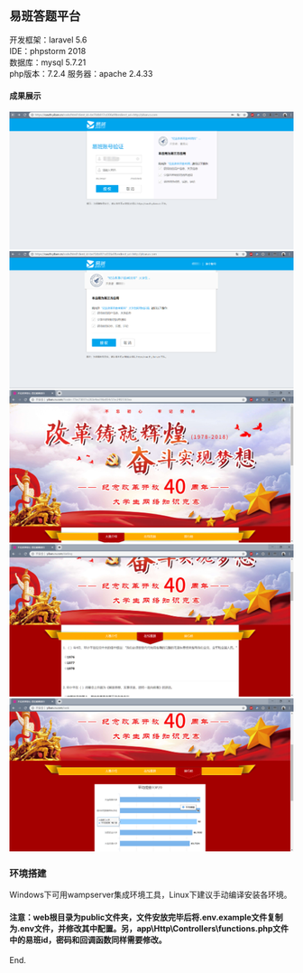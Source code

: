 ## 易班答题平台

开发框架：laravel 5.6  
IDE：phpstorm 2018  
数据库：mysql 5.7.21  
php版本：7.2.4 
服务器：apache 2.4.33  
#### 成果展示
![调取易班官方身份验证](https://raw.githubusercontent.com/cdlink/yiban/master/resources/%E6%88%90%E6%9E%9C%E5%B1%95%E7%A4%BA/%E5%B1%95%E7%A4%BA%20%281%29.png)![易班授权页面](https://raw.githubusercontent.com/cdlink/yiban/master/resources/%E6%88%90%E6%9E%9C%E5%B1%95%E7%A4%BA/%E5%B1%95%E7%A4%BA%20%282%29.png)
![首页展示](https://raw.githubusercontent.com/cdlink/yiban/master/resources/%E6%88%90%E6%9E%9C%E5%B1%95%E7%A4%BA/%E5%B1%95%E7%A4%BA%20%283%29.png)![答题页](https://raw.githubusercontent.com/cdlink/yiban/master/resources/%E6%88%90%E6%9E%9C%E5%B1%95%E7%A4%BA/%E5%B1%95%E7%A4%BA%20%286%29.png)
![高校排名页](https://raw.githubusercontent.com/cdlink/yiban/master/resources/%E6%88%90%E6%9E%9C%E5%B1%95%E7%A4%BA/%E5%B1%95%E7%A4%BA%20%287%29.png)

### 环境搭建
Windows下可用wampserver集成环境工具，Linux下建议手动编译安装各环境。

#### 注意：web根目录为public文件夹，文件安放完毕后将.env.example文件复制为.env文件，并修改其中配置。另，app\Http\Controllers\functions.php文件中的易班id，密码和回调函数同样需要修改。
End.
